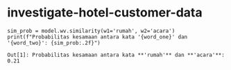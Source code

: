 # investigate-hotel-customer-data

```
sim_prob = model.wv.similarity(w1='rumah', w2='acara')
print(f"Probabilitas kesamaan antara kata '{word_one}' dan '{word_two}': {sim_prob:.2f}")

Out[1]: Probabilitas kesamaan antara kata **'rumah'** dan **'acara'**: 0.21
```
